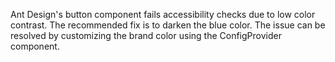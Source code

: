 Ant Design's button component fails accessibility checks due to low color contrast. The recommended fix is to darken the blue color. The issue can be resolved by customizing the brand color using the ConfigProvider component.
